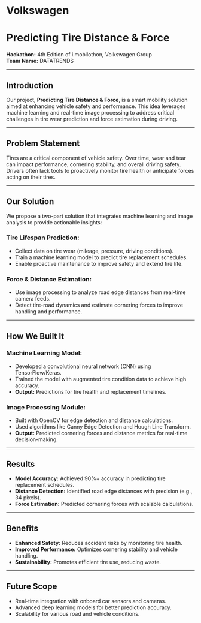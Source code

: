 # Volkswagen
# Predicting Tire Distance & Force

**Hackathon:** 4th Edition of i.mobilothon, Volkswagen Group  
**Team Name:** DATATRENDS  

---

## Introduction  
Our project, **Predicting Tire Distance & Force**, is a smart mobility solution aimed at enhancing vehicle safety and performance. This idea leverages machine learning and real-time image processing to address critical challenges in tire wear prediction and force estimation during driving.  

---

## Problem Statement  
Tires are a critical component of vehicle safety. Over time, wear and tear can impact performance, cornering stability, and overall driving safety. Drivers often lack tools to proactively monitor tire health or anticipate forces acting on their tires.  

---

## Our Solution  
We propose a two-part solution that integrates machine learning and image analysis to provide actionable insights:

### Tire Lifespan Prediction:  
- Collect data on tire wear (mileage, pressure, driving conditions).  
- Train a machine learning model to predict tire replacement schedules.  
- Enable proactive maintenance to improve safety and extend tire life.  

### Force & Distance Estimation:  
- Use image processing to analyze road edge distances from real-time camera feeds.  
- Detect tire-road dynamics and estimate cornering forces to improve handling and performance.  

---

## How We Built It  

### Machine Learning Model:  
- Developed a convolutional neural network (CNN) using TensorFlow/Keras.  
- Trained the model with augmented tire condition data to achieve high accuracy.  
- **Output:** Predictions for tire health and replacement timelines.  

### Image Processing Module:  
- Built with OpenCV for edge detection and distance calculations.  
- Used algorithms like Canny Edge Detection and Hough Line Transform.  
- **Output:** Predicted cornering forces and distance metrics for real-time decision-making.  

---

## Results  
- **Model Accuracy:** Achieved 90%+ accuracy in predicting tire replacement schedules.  
- **Distance Detection:** Identified road edge distances with precision (e.g., 34 pixels).  
- **Force Estimation:** Predicted cornering forces with scalable calculations.  

---

## Benefits  
- **Enhanced Safety:** Reduces accident risks by monitoring tire health.  
- **Improved Performance:** Optimizes cornering stability and vehicle handling.  
- **Sustainability:** Promotes efficient tire use, reducing waste.  

---

## Future Scope  
- Real-time integration with onboard car sensors and cameras.  
- Advanced deep learning models for better prediction accuracy.  
- Scalability for various road and vehicle conditions.  

